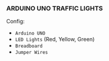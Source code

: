 ### ARDUINO UNO TRAFFIC LIGHTS

Config:

-   `Arduino UNO`
-   `LED Lights` (Red, Yellow, Green)
-   `Breadboard`
-   `Jumper Wires`
